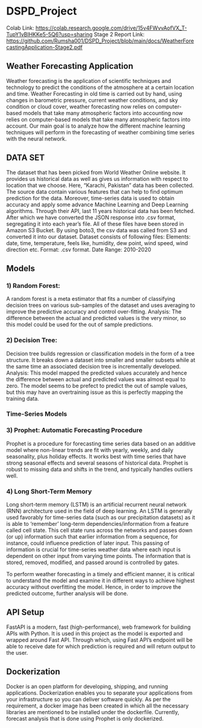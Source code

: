 # DSPD_Project

Colab Link: https://colab.research.google.com/drive/15v4FWvvAofVX_T-TupY1vBlHKKe5-5Q6?usp=sharing 
Stage 2 Report Link: https://github.com/Rumsha001/DSPD_Project/blob/main/docs/WeatherForecastingApplication-Stage2.pdf 

## Weather Forecasting Application
Weather forecasting is the application of scientific techniques and technology to predict the conditions of the atmosphere at a certain location and time. Weather Forecasting in old time is carried out by hand, using changes in barometric pressure, current weather conditions, and sky condition or cloud cover, weather forecasting now relies on computer-based models that take many atmospheric factors into accounting now relies on computer-based models that take many atmospheric factors into account. 
Our main goal is to analyze how the different machine learning techniques will perform in the forecasting of weather combining time series with the neural network.

## DATA SET
The dataset that has been picked from World Weather Online website. 
It provides us historical data as well as gives us information with respect to location that we choose. Here, “Karachi, Pakistan” data has been collected.  
The source data contain various features that can help to find optimum prediction for the data. 
Moreover, time-series data is used to obtain accuracy and apply some advance Machine Learning and Deep Learning algorithms.
Through their API, last 11 years historical data has been fetched.
After which we have converted the JSON response into .csv format, segregating it into each year’s file.
All of these files have been stored in Amazon S3 Bucket. By using boto3, the csv data was called from S3 and converted it into our dataset. 
Dataset consists of following files:
  Elements: date, time, temperature, feels like, humidity, dew point, wind speed, wind direction etc.
  Format: .csv format.
  Date Range: 2010-2020

## Models

### 1)	Random Forest:
A random forest is a meta estimator that fits a number of classifying decision trees on various sub-samples of the dataset and uses averaging to improve the predictive accuracy and control over-fitting.
Analysis: The difference between the actual and predicted values is the very minor, so this model could be used for the out of sample predictions.

###  2)	Decision Tree:
Decision tree builds regression or classification models in the form of a tree structure. It breaks down a dataset into smaller and smaller subsets while at the same time an associated decision tree is incrementally developed.
Analysis: This model mapped the predicted values accurately and hence the difference between actual and predicted values was almost equal to zero. The model seems to be prefect to predict the out of sample values, but this may have an overtraining issue as this is perfectly mapping the training data.

### Time-Series Models
### 3)	Prophet: Automatic Forecasting Procedure
Prophet is a procedure for forecasting time series data based on an additive model where non-linear trends are fit with yearly, weekly, and daily seasonality, plus holiday effects. It works best with time series that have strong seasonal effects and several seasons of historical data. Prophet is robust to missing data and shifts in the trend, and typically handles outliers well.


### 4)	Long Short-Term Memory
Long short-term memory (LSTM) is an artificial recurrent neural network (RNN) architecture used in the field of deep learning. An LSTM is generally used favorably for time-series data (such as our precipitation datasets) as it is able to ‘remember’ long-term dependencies/information from a feature called cell state. This cell state runs across the networks and passes down (or up) information such that earlier information from a sequence, for instance, could influence prediction of later input. This passing of information is crucial for time-series weather data where each input is dependent on other input from varying time points. The information that is stored, removed, modified, and passed around is controlled by gates. 

To perform weather forecasting in a timely and efficient manner, it is critical to understand the model and examine it in different ways to achieve highest accuracy without overfitting the model. Hence, in order to improve the predicted outcome, further analysis will be done.

## API Setup
FastAPI is a modern, fast (high-performance), web framework for building APIs with Python.
It is used in this project as the model is exported and wrapped around Fast API.
Through which, using Fast API’s endpoint will be able to receive date for which prediction is required and will return output to the user.


## Dockerization
Docker is an open platform for developing, shipping, and running applications. Dockerization enables you to separate your applications from your infrastructure so you can deliver software quickly.
As per the requirement, a docker image has been created in which all the necessary libraries are mentioned to be installed under the dockerfile.
Currently, forecast analysis that is done using Prophet is only dockerized.
